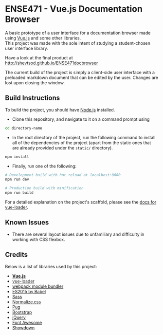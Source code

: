 # ENSE471 - Vue.js Documentation Browser
A basic prototype of a user interface for a documentation browser made using [Vue.js](https://vuejs.org/) and some other libraries.  
This project was made with the sole intent of studying a student-chosen user interface library.

Have a look at the final product at <http://shevtsod.github.io/ENSE471docbrowser>

The current build of the project is simply a client-side user interface with a preloaded markdown document that can be edited by the user. Changes are lost upon closing the window.

## Build Instructions
To build the project, you should have [Node.js](https://nodejs.org/en/) installed.  
*   Clone this repository, and navigate to it on a command prompt using

```bash
cd directory-name
```  
*   In the root directory of the project, run the following command to install all of the dependencies of the project (apart from the static ones that are already provided under the `static/` directory).

```bash
npm install
```   
*   Finally, run one of the following:

``` bash
# Development build with hot reload at localhost:8080
npm run dev

# Production build with minification
npm run build
```

For a detailed explanation on the project's scaffold, please see the [docs for vue-loader](http://vuejs.github.io/vue-loader).

## Known Issues
*   There are several layout issues due to unfamiliary and difficulty in working with CSS flexbox.

## Credits
Below is a list of libraries used by this project:
*   [**Vue.js**](https://vuejs.org/)
*   [vue-loader](https://github.com/vuejs/vue-loader)
*   [webpack module bundler](https://webpack.github.io/)
*   [ES2015 by Babel](https://babeljs.io/)
*   [Sass](http://sass-lang.com/)
*   [Normalize.css](https://necolas.github.io/normalize.css/)
*   [Pug](https://pugjs.org/api/getting-started.html)
*   [Bootstrap](http://getbootstrap.com/)
*   [jQuery](https://jquery.com/)
*   [Font Awesome](http://fontawesome.io/)
*   [Showdown](https://github.com/showdownjs/showdown)
